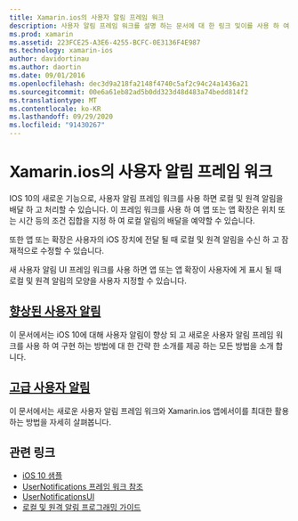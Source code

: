 ```yaml
---
title: Xamarin.ios의 사용자 알림 프레임 워크
description: 사용자 알림 프레임 워크를 설명 하는 문서에 대 한 링크 및이를 사용 하 여 Xamarin.ios 앱에서 로컬 및 원격 알림을 보내고 받는 방법을 설명 합니다.
ms.prod: xamarin
ms.assetid: 223FCE25-A3E6-4255-BCFC-0E3136F4E987
ms.technology: xamarin-ios
author: davidortinau
ms.author: daortin
ms.date: 09/01/2016
ms.openlocfilehash: dec3d9a218fa2148f4740c5af2c94c24a1436a21
ms.sourcegitcommit: 00e6a61eb82ad5b0dd323d48d483a74bedd814f2
ms.translationtype: MT
ms.contentlocale: ko-KR
ms.lasthandoff: 09/29/2020
ms.locfileid: "91430267"
---
```

# <a name="user-notifications-framework-in-xamarinios"></a>Xamarin.ios의 사용자 알림 프레임 워크

IOS 10의 새로운 기능으로, 사용자 알림 프레임 워크를 사용 하면 로컬 및 원격 알림을 배달 하 고 처리할 수 있습니다. 이 프레임 워크를 사용 하 여 앱 또는 앱 확장은 위치 또는 시간 등의 조건 집합을 지정 하 여 로컬 알림의 배달을 예약할 수 있습니다.

또한 앱 또는 확장은 사용자의 iOS 장치에 전달 될 때 로컬 및 원격 알림을 수신 하 고 잠재적으로 수정할 수 있습니다.

새 사용자 알림 UI 프레임 워크를 사용 하면 앱 또는 앱 확장이 사용자에 게 표시 될 때 로컬 및 원격 알림의 모양을 사용자 지정할 수 있습니다.

## <a name="enhanced-user-notifications"></a>[향상된 사용자 알림](~/ios/platform/user-notifications/enhanced-user-notifications.md)

이 문서에서는 iOS 10에 대해 사용자 알림이 향상 되 고 새로운 사용자 알림 프레임 워크를 사용 하 여 구현 하는 방법에 대 한 간략 한 소개를 제공 하는 모든 방법을 소개 합니다.

## <a name="advanced-user-notifications"></a>[고급 사용자 알림](~/ios/platform/user-notifications/advanced-user-notifications.md)

이 문서에서는 새로운 사용자 알림 프레임 워크와 Xamarin.ios 앱에서이를 최대한 활용 하는 방법을 자세히 살펴봅니다.

## <a name="related-links"></a>관련 링크

- [iOS 10 샘플](/samples/browse/?products=xamarin&term=Xamarin.iOS%2biOS10)
- [UserNotifications 프레임 워크 참조](https://developer.apple.com/reference/usernotifications)
- [UserNotificationsUI](https://developer.apple.com/reference/usernotificationsui)
- [로컬 및 원격 알림 프로그래밍 가이드](https://developer.apple.com/documentation/usernotifications)